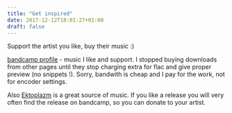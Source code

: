 ```yaml
---
title: "Get inspired"
date: 2017-12-12T18:01:27+01:00
draft: false
---
```


Support the artist you like, buy their music :)

[bandcamp profile](https://bandcamp.com/poelzi) - music I like and support. I stopped buying downloads from other pages until they stop charging extra for flac and give proper preview (no snippets !). Sorry, bandwith is cheap and I pay for the work, not for encoder settings.

Also [Ektoplazm](http://www.ektoplazm.com/) is a great source of music. If you like a release you will very often find the release on bandcamp, so you can donate to your artist.
